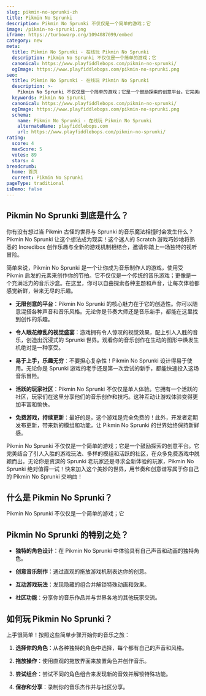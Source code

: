 ```yaml
---
slug: pikmin-no-sprunki-zh
title: Pikmin No Sprunki
description: Pikmin No Sprunki 不仅仅是一个简单的游戏；它
image: /pikmin-no-sprunki.png
iframe: https://turbowarp.org/1094087099/embed
category: new
meta:
  title: Pikmin No Sprunki - 在线玩 Pikmin No Sprunki
  description: Pikmin No Sprunki 不仅仅是一个简单的游戏；它
  canonical: https://www.playfiddlebops.com/pikmin-no-sprunki/
  ogImage: https://www.playfiddlebops.com/pikmin-no-sprunki.png
seo:
  title: Pikmin No Sprunki - 在线玩 Pikmin No Sprunki
  description: >-
    Pikmin No Sprunki 不仅仅是一个简单的游戏；它是一个鼓励探索的创意平台。它完美结合了引人入胜的游戏玩法、多样的模组和活跃的社区，在众多免费游戏中脱颖而出。
  keywords: Pikmin No Sprunki
  canonical: https://www.playfiddlebops.com/pikmin-no-sprunki/
  ogImage: https://www.playfiddlebops.com/pikmin-no-sprunki.png
  schema:
    name: Pikmin No Sprunki - 在线玩 Pikmin No Sprunki
    alternateName: playfiddlebops.com
    url: https://www.playfiddlebops.com/pikmin-no-sprunki/
rating:
  score: 4
  maxScore: 5
  votes: 89
  stars: 4
breadcrumb:
  home: 首页
  current: Pikmin No Sprunki
pageType: traditional
isDemo: false
---
```


## Pikmin No Sprunki 到底是什么？

你有没有想过当 Pikmin 古怪的世界与 Sprunki 的音乐魔法相撞时会发生什么？Pikmin No Sprunki 让这个想法成为现实！这个迷人的 Scratch 游戏巧妙地将熟悉的 Incredibox 创作乐趣与全新的游戏机制相结合，邀请你踏上一场独特的视听冒险。

简单来说，Pikmin No Sprunki 是一个让你成为音乐制作人的游戏，使用受 Pikmin 启发的元素来创作你的节拍。它不仅仅是一个传统的音乐游戏；更像是一个充满活力的音乐沙盒。在这里，你可以自由探索各种主题和声音，让每次体验都感觉新鲜，带来无尽的乐趣。

- **无限创意的平台**：Pikmin No Sprunki 的核心魅力在于它的创造性。你可以随意混搭各种声音和音乐风格。无论你是节奏大师还是音乐新手，都能在这里找到创作的乐趣。

- **令人眼花缭乱的视觉盛宴**：游戏拥有令人惊叹的视觉效果，配上引人入胜的音乐，创造出沉浸式的 Sprunki 世界。观看你的音乐创作在生动的图形中焕发生机绝对是一种享受。

- **易于上手，乐趣无穷**：不要担心复杂性！Pikmin No Sprunki 设计得易于使用。无论你是 Sprunki 游戏的老手还是第一次尝试的新手，都能快速投入这场音乐冒险。

- **活跃的玩家社区**：Pikmin No Sprunki 不仅仅是单人体验。它拥有一个活跃的社区，玩家们在这里分享他们的音乐创作和技巧。这种互动让游戏体验变得更加丰富和愉快。

- **免费游戏，持续更新**：最好的是，这个游戏是完全免费的！此外，开发者定期发布更新，带来新的模组和功能，让 Pikmin No Sprunki 的世界始终保持新鲜感。

Pikmin No Sprunki 不仅仅是一个简单的游戏；它是一个鼓励探索的创意平台。它完美结合了引人入胜的游戏玩法、多样的模组和活跃的社区，在众多免费游戏中脱颖而出。无论你是资深的 Sprunki 老玩家还是寻求全新体验的玩家，Pikmin No Sprunki 绝对值得一试！快来加入这个美妙的世界，用节奏和创意谱写属于你自己的 Pikmin No Sprunki 交响曲！

## 什么是 Pikmin No Sprunki？

Pikmin No Sprunki 不仅仅是一个简单的游戏；它

## Pikmin No Sprunki 的特别之处？

- **独特的角色设计**：在 Pikmin No Sprunki 中体验具有自己声音和动画的独特角色。

- **创意音乐制作**：通过直观的拖放游戏机制表达你的创意。

- **互动游戏玩法**：发现隐藏的组合并解锁特殊动画和效果。

- **社区功能**：分享你的音乐作品并与世界各地的其他玩家交流。

## 如何玩 Pikmin No Sprunki？

上手很简单！按照这些简单步骤开始你的音乐之旅：

1. **选择你的角色**：从各种独特的角色中选择，每个都有自己的声音和风格。

1. **拖放操作**：使用直观的拖放界面来放置角色并创作音乐。

1. **尝试组合**：尝试不同的角色组合来发现新的音效并解锁特殊功能。

1. **保存和分享**：录制你的音乐杰作并与社区分享。